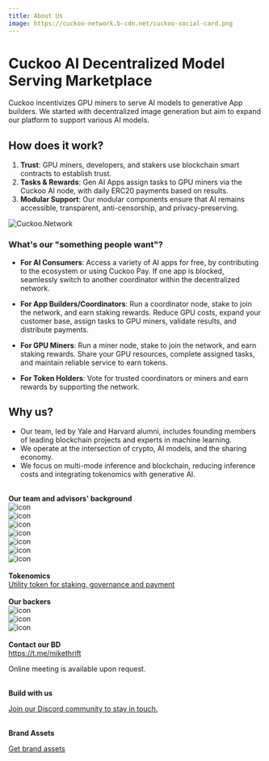```yaml
---
title: About Us
image: https://cuckoo-network.b-cdn.net/cuckoo-social-card.png
---
```


<head>
  <meta name="twitter:site" content="@CuckooNetworkHQ"/>
  <meta name="twitter:title" content="About Us - Cuckoo.Network"/>
  <meta name="twitter:description" content="Cuckoo AI is a Decentralized Model Serving Marketplace."/>
  <meta name="og:description" content="Cuckoo AI is a Decentralized Model Serving Marketplace."/>
  <meta
    property="og:image"
    content="https://cuckoo-network.b-cdn.net/cuckoo-social-card.png"
  />
  <meta
    name="twitter:image"
    content="https://cuckoo-network.b-cdn.net/cuckoo-social-card.png"
  />
</head>

# Cuckoo AI Decentralized Model Serving Marketplace

Cuckoo incentivizes GPU miners to serve AI models to generative App builders. We started with decentralized image generation but aim to expand our platform to support various AI models.

## How does it work?

1. **Trust**: GPU miners, developers, and stakers use blockchain smart contracts to establish trust.
2. **Tasks & Rewards**: Gen AI Apps assign tasks to GPU miners via the Cuckoo AI node, with daily ERC20 payments based on results.
3. **Modular Support**: Our modular components ensure that AI remains accessible, transparent, anti-censorship, and privacy-preserving.

![Cuckoo.Network](https://cuckoo-network.b-cdn.net/cuckoo-social-card.png "Cuckoo.Network")

### What's our "something people want"?

- **For AI Consumers**: Access a variety of AI apps for free, by contributing to the ecosystem or using Cuckoo Pay. If one app is blocked, seamlessly switch to another coordinator within the decentralized network.

- **For App Builders/Coordinators**: Run a coordinator node, stake to join the network, and earn staking rewards. Reduce GPU costs, expand your customer base, assign tasks to GPU miners, validate results, and distribute payments.
- **For GPU Miners**: Run a miner node, stake to join the network, and earn staking rewards. Share your GPU resources, complete assigned tasks, and maintain reliable service to earn tokens.
- **For Token Holders**: Vote for trusted coordinators or miners and earn rewards by supporting the network.

## Why us?

- Our team, led by Yale and Harvard alumni, includes founding members of leading blockchain projects and experts in machine learning.
- We operate at the intersection of crypto, AI models, and the sharing economy.
- We focus on multi-mode inference and blockchain, reducing inference costs and integrating tokenomics with generative AI.

<br />

<div className="row">
  <div className="col"><strong>Our team and advisors' background</strong></div>
  <div className="col">
    <section className="pt-0 pb-0 mt-1">
      <div className="container mx-auto">
        <div className="flex flex-wrap">
          <div className="flex flex-wrap">
            <div className="mx-1 mb-3">
              <img style={{ margin: "0 8px 0 0", height: "48px", filter: "grayscale(100%) brightness(200%) contrast(100%)" }} src="https://tp-misc.b-cdn.net/blockeden/Google_2015_logo.svg.png" alt="icon" />
            </div>
            <div className="mx-1 mb-3">
              <img style={{ margin: "0 8px 0 0", height: "48px", filter: "grayscale(100%) invert(100%) contrast(100%) brightness(200%)" }} src="https://tp-misc.b-cdn.net/blockeden/Meta_Platforms_Inc._logo.svg.png" alt="icon" />
            </div>
            <div className="mx-1 mb-3">
              <img style={{ margin: "0 8px 0 0", height: "48px", filter: "grayscale(100%) brightness(200%) contrast(100%)" }} src="https://tp-misc.b-cdn.net/blockeden/microsoft.svg" alt="icon" />
            </div>
            <div className="mx-1 mb-3">
              <img style={{ margin: "0 8px 0 0", height: "48px", filter: "invert(100%) brightness(200%) contrast(100%)" }}  src="https://tp-misc.b-cdn.net/blockeden/1600px-Uber_logo_2018.svg.png" alt="icon" />
            </div>
            <div className="mx-1 mb-3">
              <img style={{ margin: "0 8px 0 0", height: "48px", filter: "grayscale(100%) invert(100%) contrast(100%) brightness(200%)" }} src="https://tp-misc.b-cdn.net/blockeden/yale-signature-sprite.svg" alt="icon" />
            </div>
            <div className="mx-1 mb-3">
              <img style={{ margin: "0 8px 0 0", height: "48px", filter: "grayscale(100%) invert(100%) contrast(100%) brightness(200%)" }} src="https://tp-misc.b-cdn.net/blockeden/NationalUniversityofSingapore.svg.png" alt="icon" />
            </div>
            <div className="mx-1 mb-3">
              <img style={{ margin: "0 8px 0 0", height: "48px", filter: "grayscale(100%) invert(100%) contrast(100%) brightness(200%)" }} src="https://tp-misc.b-cdn.net/blockeden/Harvard_University_logo.svg.png" alt="icon" />
            </div>
          </div>
        </div>
      </div>
    </section>
  </div>
</div>

<br />

<div className="row">
  <div className="col">
    <strong>Tokenomics</strong>
  </div>
  <div className="col">
<a href="/docs/token">Utility token for staking, governance and payment</a>
</div>
</div>

<br />

<div className="row">
  <div className="col">
    <strong>Our backers</strong>
  </div>
  <div className="col">
    <section className="pt-0 pb-0 mt-1">
      <div className="container mx-auto">
        <div className="flex flex-wrap">
          <div className="flex flex-wrap list-none">
            <div className="mx-1 mb-3">
              <img style={{ height: "48px", filter: "invert(100%) brightness(200%) contrast(100%)" }} src="https://tp-misc.b-cdn.net/blockeden/sky9capital_logo.svg" alt="icon" />
            </div>
            <div className="mx-1 mb-3">
              <img style={{ height: "48px", filter: "grayscale(100%) brightness(200%) contrast(100%)" }} src="https://tp-misc.b-cdn.net/blockeden/iotex-logo.png" alt="icon" />
            </div>
            <div className="mx-1 mb-3">
              <img style={{ height: "48px", filter: "grayscale(100%) invert(100%) contrast(100%) brightness(200%)" }} src="https://tp-misc.b-cdn.net/blockeden/bingx-logo.png" alt="icon" />
            </div>
          </div>
        </div>
      </div>
    </section>
  </div>
</div>

<br />

<div className="row">
  <div className="col">
    <strong>Contact our BD</strong>
  </div>
  <div className="col">
    <a href="https://t.me/mikethrift">https://t.me/mikethrift</a>
    <p>Online meeting is available upon request.</p>
  </div>
</div>

<br />

<div className="row">
  <div className="col">
    <strong>Build with us</strong>
  </div>
  <div className="col">
    <p><a href="https://cuckoo.network/dc"> Join our Discord community to stay in touch.</a></p>
  </div>
</div>

<br />

<div className="row">
  <div className="col">
    <strong>Brand Assets</strong>
  </div>
  <div className="col">
    <p><a href="/brand-assets">Get brand assets</a></p>
  </div>
</div>
